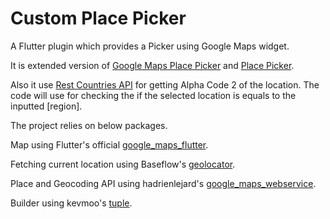 # Custom Place Picker

A Flutter plugin which provides a Picker using Google Maps widget.

It is extended version of [Google Maps Place Picker](https://pub.dev/packages/google_maps_place_picker) and [Place Picker](https://pub.dev/packages/place_picker).

Also it use [Rest Countries API](https://restcountries.eu/) for getting Alpha Code 2 of the location. The code will use for checking the if the selected location is equals to the inputted [region].

The project relies on below packages.

Map using Flutter's official [google_maps_flutter](https://pub.dev/packages/google_maps_flutter).

Fetching current location using Baseflow's [geolocator](https://pub.dev/packages/geolocator).

Place and Geocoding API using hadrienlejard's [google_maps_webservice](https://pub.dev/packages/google_maps_webservice).

Builder using kevmoo's [tuple](https://pub.dev/packages/tuple).




